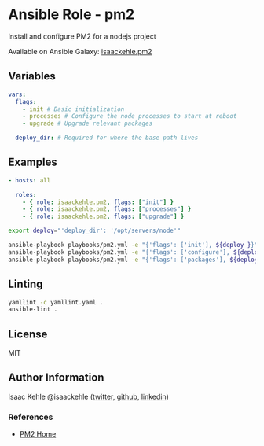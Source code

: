 # Ansible Role - pm2

Install and configure PM2 for a nodejs project

Available on Ansible Galaxy: [isaackehle.pm2](https://galaxy.ansible.com/isaackehle/pm2)

## Variables

```yaml
vars:
  flags:
    - init # Basic initialization
    - processes # Configure the node processes to start at reboot
    - upgrade # Upgrade relevant packages

  deploy_dir: # Required for where the base path lives
```

## Examples

```yaml
- hosts: all

  roles:
    - { role: isaackehle.pm2, flags: ["init"] }
    - { role: isaackehle.pm2, flags: ["processes"] }
    - { role: isaackehle.pm2, flags: ["upgrade"] }
```

```bash
export deploy="'deploy_dir': '/opt/servers/node'"

ansible-playbook playbooks/pm2.yml -e "{'flags': ['init'], ${deploy }}" -t init
ansible-playbook playbooks/pm2.yml -e "{'flags': ['configure'], ${deploy }}" -t processes
ansible-playbook playbooks/pm2.yml -e "{'flags': ['packages'], ${deploy }}" -t upgrade
```

## Linting

```bash
yamllint -c yamllint.yaml .
ansible-lint .
```

## License

MIT

## Author Information

Isaac Kehle
@isaackehle ([twitter](https://twitter.com/isaackehle), [github](https://github.com/isaackehle), [linkedin](https://www.linkedin.com/in/isaackehle))

### References

- [PM2 Home](https://pm2.io/doc/en/runtime/overview/)
